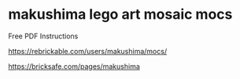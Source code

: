 # makushima lego art mosaic mocs


Free PDF Instructions


https://rebrickable.com/users/makushima/mocs/


https://bricksafe.com/pages/makushima
